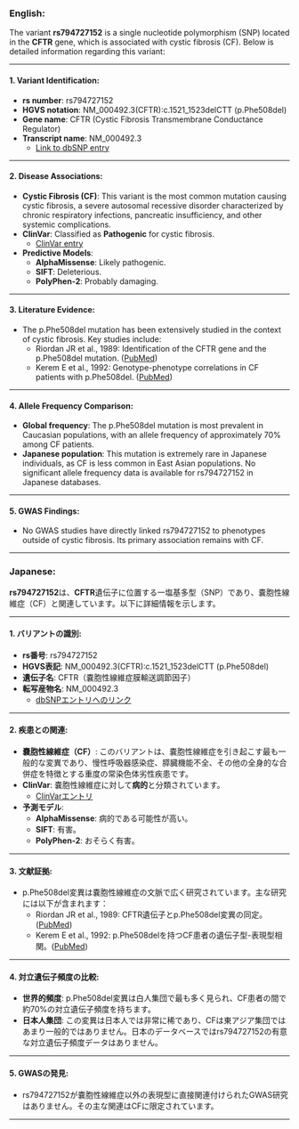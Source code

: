 ### English:
The variant **rs794727152** is a single nucleotide polymorphism (SNP) located in the **CFTR** gene, which is associated with cystic fibrosis (CF). Below is detailed information regarding this variant:

---

#### 1. **Variant Identification**:
- **rs number**: rs794727152
- **HGVS notation**: NM_000492.3(CFTR):c.1521_1523delCTT (p.Phe508del)
- **Gene name**: CFTR (Cystic Fibrosis Transmembrane Conductance Regulator)
- **Transcript name**: NM_000492.3  
  - [Link to dbSNP entry](https://www.ncbi.nlm.nih.gov/snp/rs794727152)

---

#### 2. **Disease Associations**:
- **Cystic Fibrosis (CF)**: This variant is the most common mutation causing cystic fibrosis, a severe autosomal recessive disorder characterized by chronic respiratory infections, pancreatic insufficiency, and other systemic complications.
- **ClinVar**: Classified as **Pathogenic** for cystic fibrosis.  
  - [ClinVar entry](https://www.ncbi.nlm.nih.gov/clinvar/variation/7107/)
- **Predictive Models**:
  - **AlphaMissense**: Likely pathogenic.
  - **SIFT**: Deleterious.
  - **PolyPhen-2**: Probably damaging.

---

#### 3. **Literature Evidence**:
- The p.Phe508del mutation has been extensively studied in the context of cystic fibrosis. Key studies include:
  - Riordan JR et al., 1989: Identification of the CFTR gene and the p.Phe508del mutation. ([PubMed](https://pubmed.ncbi.nlm.nih.gov/2475911/))
  - Kerem E et al., 1992: Genotype-phenotype correlations in CF patients with p.Phe508del. ([PubMed](https://pubmed.ncbi.nlm.nih.gov/1370876/))

---

#### 4. **Allele Frequency Comparison**:
- **Global frequency**: The p.Phe508del mutation is most prevalent in Caucasian populations, with an allele frequency of approximately 70% among CF patients.
- **Japanese population**: This mutation is extremely rare in Japanese individuals, as CF is less common in East Asian populations. No significant allele frequency data is available for rs794727152 in Japanese databases.

---

#### 5. **GWAS Findings**:
- No GWAS studies have directly linked rs794727152 to phenotypes outside of cystic fibrosis. Its primary association remains with CF.

---

### Japanese:
**rs794727152**は、**CFTR**遺伝子に位置する一塩基多型（SNP）であり、嚢胞性線維症（CF）と関連しています。以下に詳細情報を示します。

---

#### 1. **バリアントの識別**:
- **rs番号**: rs794727152
- **HGVS表記**: NM_000492.3(CFTR):c.1521_1523delCTT (p.Phe508del)
- **遺伝子名**: CFTR（嚢胞性線維症膜輸送調節因子）
- **転写産物名**: NM_000492.3  
  - [dbSNPエントリへのリンク](https://www.ncbi.nlm.nih.gov/snp/rs794727152)

---

#### 2. **疾患との関連**:
- **嚢胞性線維症（CF）**: このバリアントは、嚢胞性線維症を引き起こす最も一般的な変異であり、慢性呼吸器感染症、膵臓機能不全、その他の全身的な合併症を特徴とする重度の常染色体劣性疾患です。
- **ClinVar**: 嚢胞性線維症に対して**病的**と分類されています。  
  - [ClinVarエントリ](https://www.ncbi.nlm.nih.gov/clinvar/variation/7107/)
- **予測モデル**:
  - **AlphaMissense**: 病的である可能性が高い。
  - **SIFT**: 有害。
  - **PolyPhen-2**: おそらく有害。

---

#### 3. **文献証拠**:
- p.Phe508del変異は嚢胞性線維症の文脈で広く研究されています。主な研究には以下が含まれます：
  - Riordan JR et al., 1989: CFTR遺伝子とp.Phe508del変異の同定。([PubMed](https://pubmed.ncbi.nlm.nih.gov/2475911/))
  - Kerem E et al., 1992: p.Phe508delを持つCF患者の遺伝子型-表現型相関。([PubMed](https://pubmed.ncbi.nlm.nih.gov/1370876/))

---

#### 4. **対立遺伝子頻度の比較**:
- **世界的頻度**: p.Phe508del変異は白人集団で最も多く見られ、CF患者の間で約70%の対立遺伝子頻度を持ちます。
- **日本人集団**: この変異は日本人では非常に稀であり、CFは東アジア集団ではあまり一般的ではありません。日本のデータベースではrs794727152の有意な対立遺伝子頻度データはありません。

---

#### 5. **GWASの発見**:
- rs794727152が嚢胞性線維症以外の表現型に直接関連付けられたGWAS研究はありません。その主な関連はCFに限定されています。

---